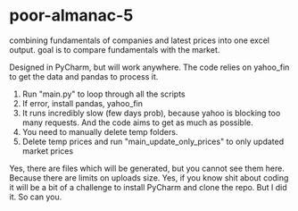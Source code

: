# poor-almanac-5

combining fundamentals of companies and latest prices into one excel output. 
goal is to compare fundamentals with the market.

Designed in PyCharm, but will work anywhere. The code relies on yahoo_fin to get the data and pandas to process it.  

1. Run "main.py" to loop through all the scripts
2. If error, install pandas, yahoo_fin
3. It runs incredibly slow (few days prob), because yahoo is blocking too many requests. And the code aims to get as much as possible.
4. You need to manually delete temp folders.
5. Delete temp prices and run "main_update_only_prices" to only updated market prices

Yes, there are files which will be generated, but you cannot see them here. Because there are limits on uploads size. 
Yes, if you know shit about coding it will be a bit of a challenge to install PyCharm and clone the repo. But I did it. So can you. 
